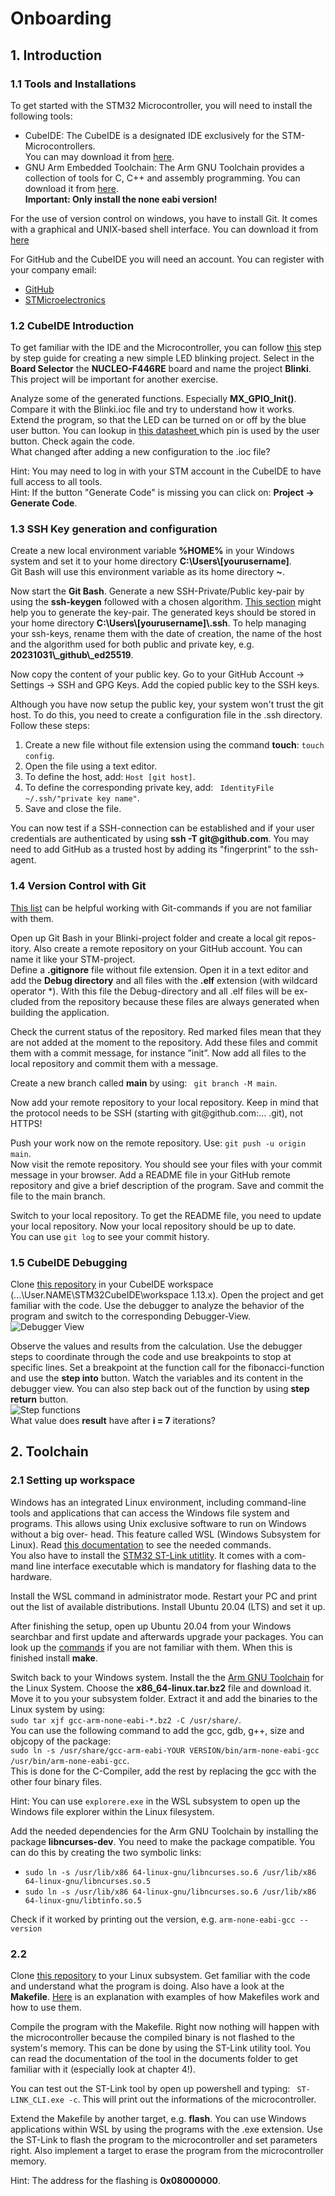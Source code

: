 # Onboarding

## 1. Introduction

### 1.1 Tools and Installations

<p>
To get started with the STM32 Microcontroller, you will need to install the following tools: <br>
<ul>
<li>CubeIDE: The CubeIDE is a designated IDE exclusively for the STM-Microcontrollers. <br>
You can may download it from <a href = "https://www.st.com/en/development-tools/stm32cubeide.html" target="_top">here</a>.

<li> GNU Arm Embedded Toolchain: The Arm GNU Toolchain provides a collection of tools for C, C++ and assembly programming. 
You can download it from <a href="https://developer.arm.com/downloads/-/gnu-rm" target="_top">here</a>. <br>
<strong>Important: Only install the none eabi version!</strong>
</ul>
</p>

<p>
For the use of version control on windows, you have to install Git. It comes with a graphical and UNIX-based shell interface. You can download it from <a href="https://git-scm.com/" target="_top">here</a>
</p>

<p>
For GitHub and the CubeIDE you will need an account. You can register with your company email:
<ul>
<li> <a href="https://www.github.com" target="_top">GitHub</a>
<li> <a href="https://www.st.com/content/st_com/en.html" target="_top">STMicroelectronics</a>
</ul>
</p>

### 1.2 CubeIDE Introduction
<p>
To get familiar with the IDE and the Microcontroller, you can follow
<a href="https://wiki.st.com/stm32mcu/wiki/STM32StepByStep:Step2_Blink_LED" target="_top">this</a> step by step guide for creating a new simple LED blinking project. Select in the <strong>Board Selector</strong> the <strong>NUCLEO-F446RE</strong> board and name the project <strong>Blinki</strong>. This project will be important for another exercise.
</p>

<p>
Analyze some of the generated functions. Especially <strong> MX_GPIO_Init()</strong>. Compare it with the Blinki.ioc file and try to understand how it works. <br>
Extend the program, so that the LED can be turned on or off by the blue user button. You can lookup in <a href="https://www.st.com/resource/en/user_manual/um1724-stm32-nucleo64-boards-mb1136-stmicroelectronics.pdf" target="_top">this datasheet </a> which pin is used by the user button. Check again the code. <br>
What changed after adding a new configuration to the .ioc file? <br>
</p>
<p>
Hint: You may need to log in with your STM account in the CubeIDE to have full access to all tools. <br>
Hint: If the button "Generate Code" is missing you can click on: <strong>Project &rarr; Generate Code</strong>.
</p>

### 1.3 SSH Key generation and configuration
<p>
Create a new local environment variable <strong>%HOME%</strong> in your Windows system and set it to your home directory <strong>C:\Users\[yourusername]</strong>.<br>
Git Bash will use this environment variable as its home directory <strong>~</strong>.
</p>
<p>
Now start the <strong>Git Bash</strong>. Generate a new SSH-Private/Public key-pair by using the <strong>ssh-keygen</strong> followed with a chosen algorithm. <a href="https://docs.github.com/en/authentication/connecting-to-github-with-ssh/generating-a-new-ssh-key-and-adding-it-to-the-ssh-agent#generating-a-new-ssh-key" target="_top">This section</a> might help you to generate the key-pair. The generated keys should be stored in your home directory <strong>C:\Users\[yourusername]\.ssh</strong>. To help managing your ssh-keys, rename them with the date of creation, the name of the host and the algorithm used for both public and private key, e.g. <strong>20231031\_github\_ed25519</strong>. 
</p>
<p>
Now copy the content of your public key. Go to your GitHub Account &rarr; Settings &rarr; SSH and GPG Keys. Add the copied public key to the SSH keys. 
</p>
<p>
Although you have now setup the public key, your system won't trust the git host. To do this, you need to create a configuration file in the .ssh directory. Follow these steps:
<ol>
<li> Create a new file without file extension using the command <strong>touch</strong>: <code>touch config</code>.
<li> Open the file using a text editor.
<li> To define the host, add: <code>Host [git host]</code>.
<li>  To define the corresponding private key, add: <code> IdentityFile ~/.ssh/"private key name"</code>.
<li> Save and close the file.
</ol>
</p>
<p>
You can now test if a SSH-connection can be established and if your user credentials are authenticated by using <strong>ssh -T git@github.com</strong>. You may need to add GitHub as a trusted host by adding its "fingerprint" to the ssh-agent. 

### 1.4 Version Control with Git
<p>
<a href="https://github.com/joshnh/Git-Commands#git-commands" target="_top">This list</a> can be helpful working with Git-commands if you are not familiar
with them.
</p>
<p>
Open up Git Bash in your Blinki-project folder and create a local git repos-
itory. Also create a remote repository on your GitHub account. You can
name it like your STM-project. <br>
Define a <strong>.gitignore</strong> file without file extension. Open it in a text editor and
add the <strong>Debug directory</strong> and all files with the <strong>.elf</strong> extension (with wildcard
operator *). With this file the Debug-directory and all .elf files will be ex-
cluded from the repository because these files are always generated when
building the application.
</p>
<p>
Check the current status of the repository. Red marked files mean that they
are not added at the moment to the repository. Add these files and commit
them with a commit message, for instance ”init”. Now add all files to the
local repository and commit them with a message.
</p>
<p>
Create a new branch called <strong>main</strong> by using: <code> git branch -M main</code>.
</p>
<p>
Now add your remote repository to your local repository. Keep in mind that
the protocol needs to be SSH (starting with git@github.com:... .git), not
HTTPS!
</p>
<p>
Push your work now on the remote repository. Use: <code>git push -u origin main</code>. <br>
Now visit the remote repository. You should see your files with your
commit message in your browser. Add a README file in your GitHub
remote repository and give a brief description of the program. Save and
commit the file to the main branch.
</p>
<p>
Switch to your local repository. To get the README file, you need to update
your local repository. Now your local repository should be up to date. <br>
You can use <code>git log</code> to see your commit history.
</p>

### 1.5 CubeIDE Debugging
<p>
Clone <a href="https://github.com/leonv01/BlinkiLED" target="_top">this repository</a> in your CubeIDE workspace
(...\User.NAME\STM32CubeIDE\workspace 1.13.x). Open the project and
get familiar with the code. Use the debugger to analyze the behavior of the
program and switch to the corresponding Debugger-View.<br>
<img src="./img/debugger/debuggerVariables.png" alt="Debugger View">
</p>
<p>
Observe the values and results from the calculation. Use the debugger steps
to coordinate through the code and use breakpoints to stop at specific lines.
Set a breakpoint at the function call for the fibonacci-function and use the
<strong>step into</strong> button. Watch the variables and its content in the debugger view.
You can also step back out of the function by using <strong>step return</strong> button. <br>
<img src="./img/debugger/DebuggerStep.png" alt="Step functions"><br>
What value does <strong>result</strong> have after <strong>i = 7</strong> iterations?
</p>

## 2. Toolchain
### 2.1 Setting up workspace
<p>
Windows has an integrated Linux environment, including command-line tools
and applications that can access the Windows file system and programs. This
allows using Unix exclusive software to run on Windows without a big over-
head. This feature called WSL (Windows Subsystem for Linux). Read <a href="https://learn.microsoft.com/en-us/windows/wsl/install" target="_top">this documentation</a> to see the needed commands. <br>
You also have to install the <a href="https://www.st.com/en/development-tools/stsw-link004.html" target="_top">STM32 ST-Link utitlity</a>. It comes with a com-
mand line interface executable which is mandatory for flashing data to the
hardware.
</p>
<p>
Install the WSL command in administrator mode. Restart your PC and
print out the list of available distributions. Install Ubuntu 20.04 (LTS) and set it up.
</p>
<p>
After finishing the setup, open up Ubuntu 20.04 from your Windows searchbar and first update and afterwards upgrade your packages. You can look up the <a href="https://manpages.ubuntu.com/manpages/trusty/en/man8/apt.8.html" target="_top">commands</a> if you are not familiar with them. When this is finished install <strong>make</strong>.
</p>
<p>
Switch back to your Windows system. Install the the <a href="https://developer.arm.com/downloads/-/gnu-rm" target="_top">Arm GNU Toolchain</a> for the Linux System. Choose the <strong>x86_64-linux.tar.bz2</strong> file and download it. Move it to you your subsystem folder. Extract it and add the binaries to the Linux system by using: <br>
<code>sudo tar xjf gcc-arm-none-eabi-*.bz2 -C /usr/share/</code>. <br> You can use the following command to add the gcc, gdb, g++, size and objcopy of the package: <br>
<code>sudo ln -s /usr/share/gcc-arm-eabi-YOUR VERSION/bin/arm-none-eabi-gcc /usr/bin/arm-none-eabi-gcc</code>.<br>
This is done for the C-Compiler, add the rest by replacing the gcc with the other four binary files.
</p>
<p>
Hint: You can use <code>explorere.exe</code> in the WSL subsystem to open up the Windows file explorer within the Linux filesystem.
</p>
<p>
Add the needed dependencies for the Arm GNU Toolchain by installing the package <strong>libncurses-dev</strong>. You need to make the package compatible. You can do this by creating the two symbolic links:
<ul>
<li> <code>sudo ln -s /usr/lib/x86 64-linux-gnu/libncurses.so.6 /usr/lib/x86 64-linux-gnu/libncurses.so.5</code>
<li> <code>sudo ln -s /usr/lib/x86 64-linux-gnu/libncurses.so.6 /usr/lib/x86 64-linux-gnu/libtinfo.so.5</code>
</ul>
Check if it worked by printing out the version, e.g. <code>arm-none-eabi-gcc --version</code>

### 2.2
<p>
Clone <a href="https://github.com/Egon2k/STM32F446RE_MinimumBlinky/tree/main" target="_top">this repository</a> to your Linux subsystem. Get familiar with the code and understand what the program is doing. Also have a look at the <strong>Makefile</strong>. <a href="https://opensource.com/article/18/8/what-how-makefile" target="_top">Here</a> is an explanation with examples of how Makefiles work and how to use them. 
</p>
<p>
Compile the program with the Makefile. Right now nothing will happen with the microcontroller because the compiled binary is not flashed to the system's memory. This can be done by using the ST-Link utility tool. You can read the documentation of the tool in the documents folder to get familiar with it (especially look at chapter 4!). 
</p>
<p>
You can test out the ST-Link tool by open up powershell and typing: <code> ST-LINK_CLI.exe -c</code>. This will print out the informations of the microcontroller.
</p>
<p>
Extend the Makefile by another target, e.g. <strong>flash</strong>. You can use Windows applications within WSL by using the programs with the .exe extension. Use the ST-Link to flash the program to the microcontroller and set parameters right. Also implement a target to erase the program from the microcontroller memory.
</p>
<p>
Hint: The address for the flashing is <strong>0x08000000</strong>.
</p>